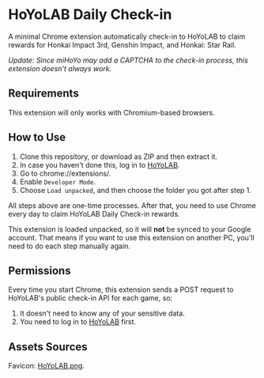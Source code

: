 # HoYoLAB Daily Check-in

A minimal Chrome extension automatically check-in to HoYoLAB to claim rewards for Honkai Impact 3rd, Genshin Impact, and Honkai: Star Rail.

*Update: Since miHoYo may add a CAPTCHA to the check-in process, this extension doesn't always work.*

## Requirements

This extension will only works with Chromium-based browsers.

## How to Use

1. Clone this repository, or download as ZIP and then extract it.
2. In case you haven't done this, log in to [HoYoLAB](https://www.hoyolab.com/).
3. Go to chrome://extensions/.
4. Enable `Developer Mode`.
5. Choose `Load unpacked`, and then choose the folder you got after step 1.

All steps above are one-time processes. After that, you need to use Chrome every day to claim HoYoLAB Daily Check-in rewards.

This extension is loaded unpacked, so it will **not** be synced to your Google account. That means if you want to use this extension on another PC, you'll need to do each step manually again.

## Permissions

Every time you start Chrome, this extension sends a POST request to HoYoLAB's public check-in API for each game, so:

1. It doesn't need to know any of your sensitive data.
2. You need to log in to [HoYoLAB](https://www.hoyolab.com/) first.

## Assets Sources

Favicon: [HoYoLAB.png](https://genshin-impact.fandom.com/vi/wiki/HoYoLAB?file=HoYoLAB.png).
